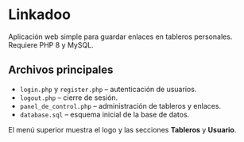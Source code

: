 # Linkadoo

Aplicación web simple para guardar enlaces en tableros personales. Requiere PHP 8 y MySQL.

## Archivos principales

- `login.php` y `register.php` – autenticación de usuarios.
- `logout.php` – cierre de sesión.
- `panel_de_control.php` – administración de tableros y enlaces.
- `database.sql` – esquema inicial de la base de datos.

El menú superior muestra el logo y las secciones **Tableros** y **Usuario**.
